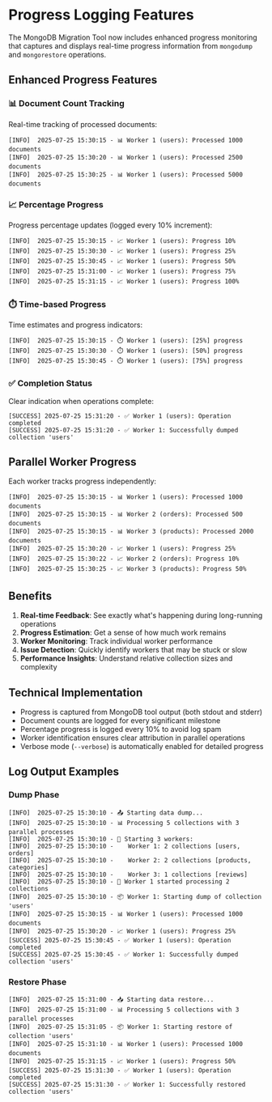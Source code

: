 # Progress Logging Features

The MongoDB Migration Tool now includes enhanced progress monitoring that captures and displays real-time progress information from `mongodump` and `mongorestore` operations.

## Enhanced Progress Features

### 📊 Document Count Tracking
Real-time tracking of processed documents:
```
[INFO]  2025-07-25 15:30:15 - 📊 Worker 1 (users): Processed 1000 documents
[INFO]  2025-07-25 15:30:20 - 📊 Worker 1 (users): Processed 2500 documents
[INFO]  2025-07-25 15:30:25 - 📊 Worker 1 (users): Processed 5000 documents
```

### 📈 Percentage Progress
Progress percentage updates (logged every 10% increment):
```
[INFO]  2025-07-25 15:30:15 - 📈 Worker 1 (users): Progress 10%
[INFO]  2025-07-25 15:30:30 - 📈 Worker 1 (users): Progress 25%
[INFO]  2025-07-25 15:30:45 - 📈 Worker 1 (users): Progress 50%
[INFO]  2025-07-25 15:31:00 - 📈 Worker 1 (users): Progress 75%
[INFO]  2025-07-25 15:31:15 - 📈 Worker 1 (users): Progress 100%
```

### ⏱️ Time-based Progress
Time estimates and progress indicators:
```
[INFO]  2025-07-25 15:30:15 - ⏱️ Worker 1 (users): [25%] progress
[INFO]  2025-07-25 15:30:30 - ⏱️ Worker 1 (users): [50%] progress
[INFO]  2025-07-25 15:30:45 - ⏱️ Worker 1 (users): [75%] progress
```

### ✅ Completion Status
Clear indication when operations complete:
```
[SUCCESS] 2025-07-25 15:31:20 - ✅ Worker 1 (users): Operation completed
[SUCCESS] 2025-07-25 15:31:20 - ✅ Worker 1: Successfully dumped collection 'users'
```

## Parallel Worker Progress

Each worker tracks progress independently:

```
[INFO]  2025-07-25 15:30:15 - 📊 Worker 1 (users): Processed 1000 documents
[INFO]  2025-07-25 15:30:15 - 📊 Worker 2 (orders): Processed 500 documents
[INFO]  2025-07-25 15:30:15 - 📊 Worker 3 (products): Processed 2000 documents
[INFO]  2025-07-25 15:30:20 - 📈 Worker 1 (users): Progress 25%
[INFO]  2025-07-25 15:30:22 - 📈 Worker 2 (orders): Progress 10%
[INFO]  2025-07-25 15:30:25 - 📈 Worker 3 (products): Progress 50%
```

## Benefits

1. **Real-time Feedback**: See exactly what's happening during long-running operations
2. **Progress Estimation**: Get a sense of how much work remains
3. **Worker Monitoring**: Track individual worker performance
4. **Issue Detection**: Quickly identify workers that may be stuck or slow
5. **Performance Insights**: Understand relative collection sizes and complexity

## Technical Implementation

- Progress is captured from MongoDB tool output (both stdout and stderr)
- Document counts are logged for every significant milestone
- Percentage progress is logged every 10% to avoid log spam
- Worker identification ensures clear attribution in parallel operations
- Verbose mode (`--verbose`) is automatically enabled for detailed progress

## Log Output Examples

### Dump Phase
```
[INFO]  2025-07-25 15:30:10 - 📤 Starting data dump...
[INFO]  2025-07-25 15:30:10 - 📊 Processing 5 collections with 3 parallel processes
[INFO]  2025-07-25 15:30:10 - 👥 Starting 3 workers:
[INFO]  2025-07-25 15:30:10 -    Worker 1: 2 collections [users, orders]
[INFO]  2025-07-25 15:30:10 -    Worker 2: 2 collections [products, categories]
[INFO]  2025-07-25 15:30:10 -    Worker 3: 1 collections [reviews]
[INFO]  2025-07-25 15:30:10 - 🔄 Worker 1 started processing 2 collections
[INFO]  2025-07-25 15:30:10 - 📦 Worker 1: Starting dump of collection 'users'
[INFO]  2025-07-25 15:30:15 - 📊 Worker 1 (users): Processed 1000 documents
[INFO]  2025-07-25 15:30:20 - 📈 Worker 1 (users): Progress 25%
[SUCCESS] 2025-07-25 15:30:45 - ✅ Worker 1 (users): Operation completed
[SUCCESS] 2025-07-25 15:30:45 - ✅ Worker 1: Successfully dumped collection 'users'
```

### Restore Phase
```
[INFO]  2025-07-25 15:31:00 - 📥 Starting data restore...
[INFO]  2025-07-25 15:31:00 - 📊 Processing 5 collections with 3 parallel processes
[INFO]  2025-07-25 15:31:05 - 📦 Worker 1: Starting restore of collection 'users'
[INFO]  2025-07-25 15:31:10 - 📊 Worker 1 (users): Processed 1000 documents
[INFO]  2025-07-25 15:31:15 - 📈 Worker 1 (users): Progress 50%
[SUCCESS] 2025-07-25 15:31:30 - ✅ Worker 1 (users): Operation completed
[SUCCESS] 2025-07-25 15:31:30 - ✅ Worker 1: Successfully restored collection 'users'
```
